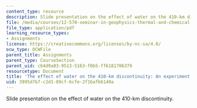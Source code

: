 ```yaml
---
content_type: resource
description: Slide presentation on the effect of water on the 410-km discontinuity.
file: /media/courses/12-570-seminar-in-geophysics-thermal-and-chemical-evolution-of-the-earth-spring-2005/3995d7b7c2d189cf6cfe2f16afb6140a_grp3prsnttn80305.pdf
file_type: application/pdf
learning_resource_types:
- Assignments
license: https://creativecommons.org/licenses/by-nc-sa/4.0/
ocw_type: OCWFile
parent_title: Assignments
parent_type: CourseSection
parent_uid: c64d9a83-9513-5163-f0b5-ff6181706379
resourcetype: Document
title: 'The effect of water on the 410-km discontinuity: An experiment study'
uid: 3995d7b7-c2d1-89cf-6cfe-2f16afb6140a
---
```

Slide presentation on the effect of water on the 410-km discontinuity.
